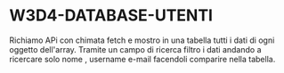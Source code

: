 # W3D4-DATABASE-UTENTI
Richiamo APi con chimata fetch e mostro in una tabella tutti i dati di ogni oggetto dell'array. Tramite un campo di ricerca filtro i dati andando a ricercare solo nome , username e-mail facendoli comparire nella tabella.
